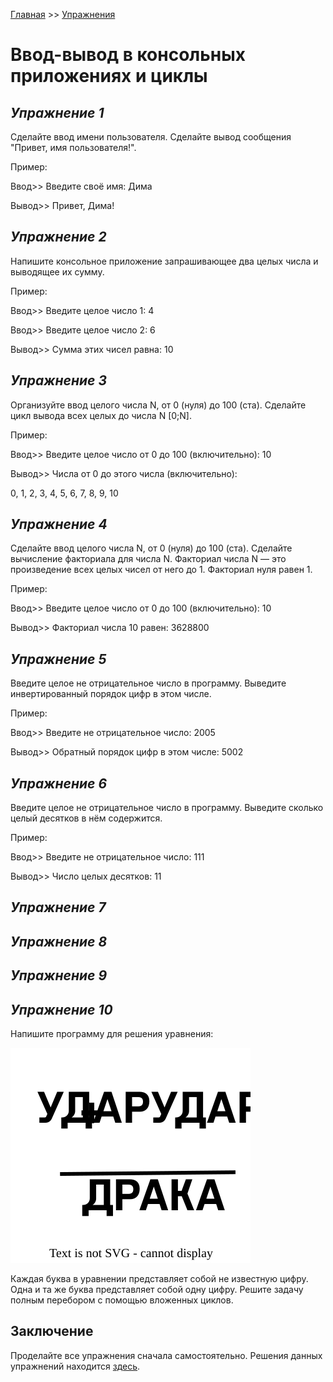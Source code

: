 [Главная](https://dmitriysidyakin.github.io/CSharp-Tutorials/) >> [Упражнения](https://dmitriysidyakin.github.io/CSharp-Tutorials/csharp-exercises/ru-ru/)

# Ввод-вывод в консольных приложениях и циклы

## *Упражнение 1* 
Сделайте ввод имени пользователя. Сделайте вывод сообщения "Привет, имя пользователя!".

Пример:

Ввод>> Введите своё имя: Дима

Вывод>> Привет, Дима!

## *Упражнение 2*

Напишите консольное приложение запрашивающее два целых числа и выводящее их сумму.

Пример:

Ввод>> Введите целое число 1: 4

Ввод>> Введите целое число 2: 6

Вывод>> Сумма этих чисел равна: 10

## *Упражнение 3*

Организуйте ввод целого числа N, от 0 (нуля) до 100 (ста). Сделайте цикл вывода всех целых до числа N [0;N].

Пример:

Ввод>> Введите целое число от 0 до 100 (включительно): 10

Вывод>> Числа от 0 до этого числа (включительно):

0, 1, 2, 3, 4, 5, 6, 7, 8, 9, 10

## *Упражнение 4*

Сделайте ввод  целого числа N, от 0 (нуля) до 100 (ста). Сделайте вычисление факториала для числа N. Факториал числа N — это произведение всех целых чисел от него до 1. Факториал нуля равен 1.

Пример:

Ввод>> Введите целое число от 0 до 100 (включительно): 10

Вывод>> Факториал числа 10 равен: 3628800

## *Упражнение 5*

Введите целое не отрицательное число в программу. Выведите инвертированный порядок цифр в этом числе.

Пример:

Ввод>> Введите не отрицательное число: 2005

Вывод>> Обратный порядок цифр в этом числе: 5002 

## *Упражнение 6*

Введите целое не отрицательное число в программу. Выведите сколько целый десятков в нём содержится.

Пример:

Ввод>> Введите не отрицательное число: 111

Вывод>> Число целых десятков: 11 

## *Упражнение 7*

## *Упражнение 8*

## *Упражнение 9*

## *Упражнение 10*

Напишите программу для решения уравнения:

![Искомые переменные в уравнении](img/task.svg)

Каждая буква в уравнении представляет собой не известную цифру. Одна и та же буква представляет собой одну цифру. Решите задачу полным перебором с помощью вложенных циклов.

## Заключение

Проделайте все упражнения сначала самостоятельно. Решения данных упражнений находится [здесь](solution/).